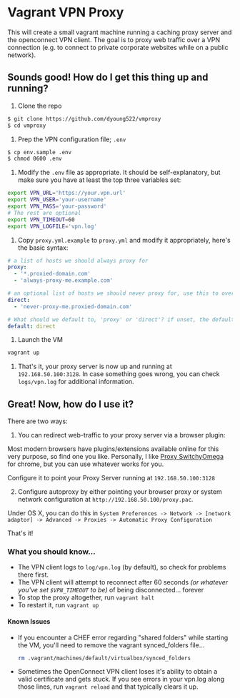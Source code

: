 
# Vagrant VPN Proxy

This will create a small vagrant machine running a caching proxy server and  the openconnect VPN client. The goal is to proxy web traffic over a VPN connection (e.g. to connect to private corporate websites while on a public network).

## Sounds good! How do I get this thing up and running?

1. Clone the repo

  ```sh
  $ git clone https://github.com/dyoung522/vmproxy
  $ cd vmproxy
  ```

1. Prep the VPN configuration file; `.env`

  ```sh
  $ cp env.sample .env
  $ chmod 0600 .env
  ```

1. Modify the `.env` file as appropriate. It should be self-explanatory, but make sure you have at least the top three variables set:

  ```sh
  export VPN_URL='https://your.vpn.url'
  export VPN_USER='your-username'
  export VPN_PASS='your-password'
  # The rest are optional
  export VPN_TIMEOUT=60
  export VPN_LOGFILE='vpn.log'
  ```

1. Copy `proxy.yml.example` to `proxy.yml` and modify it appropriately, here's the basic syntax:

  ```yaml
  # a list of hosts we should always proxy for
  proxy:
    - '*.proxied-domain.com'
    - 'always-proxy-me.example.com'

  # an optional list of hosts we should never proxy for, use this to override hosts in proxied domains
  direct:
    - 'never-proxy-me.proxied-domain.com'

  # What should we default to, 'proxy' or 'direct'? if unset, the default is 'direct'
  default: direct
  ```
  
1. Launch the VM

  ```sh
  vagrant up
  ```
  
1. That's it, your proxy server is now up and running at `192.168.50.100:3128`. In case something goes wrong, you can check `logs/vpn.log` for additional information.

## Great! Now, how do I use it?

There are two ways:

1. You can redirect web-traffic to your proxy server via a browser plugin:

  Most modern browsers have plugins/extensions available online for this very purpose, so find one you like. 
Personally, I like [Proxy SwitchyOmega](https://chrome.google.com/webstore/detail/proxy-switchyomega/padekgcemlokbadohgkifijomclgjgif) 
for chrome, but you can use whatever works for you.

  Configure it to point your Proxy Server running at `192.168.50.100:3128`

2. Configure autoproxy by either pointing your browser proxy or system network configuration at `http://192.168.50.100/proxy.pac`.

  Under OS X, you can do this in `System Preferences -> Network -> [network adaptor] -> Advanced -> Proxies -> Automatic Proxy Configuration`

That's it!

### What you should know...

- The VPN client logs to `log/vpn.log` (by default), so check for problems there first.
- The VPN client will attempt to reconnect after 60 seconds *(or whatever you've set `$VPN_TIMEOUT` to be)* of being disconnected... forever
- To stop the proxy altogether, run `vagrant halt`
- To restart it, run `vagrant up`

#### Known Issues

- If you encounter a CHEF error regarding "shared folders" while starting the VM, you'll need to
  remove the vagrant synced_folders file...

  ```sh
  rm .vagrant/machines/default/virtualbox/synced_folders
  ```
  
- Sometimes the OpenConnect VPN client loses it's ability to obtain a valid
  certificate and gets stuck. If you see errors in your vpn.log along those lines,
  run `vagrant reload` and that typically clears it up.
